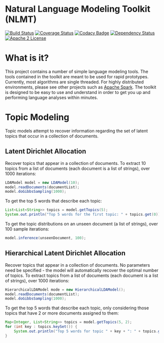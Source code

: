 # Natural Language Modeling Toolkit (NLMT)

[![Build Status](https://travis-ci.org/craigthomas/NLMT.svg?branch=master)](https://travis-ci.org/craigthomas/NLMT) 
[![Coverage Status](http://coveralls.io/repos/craigthomas/NLMT/badge.svg?branch=master)](http://coveralls.io/r/craigthomas/NLMT?branch=master) 
[![Codacy Badge](https://api.codacy.com/project/badge/669b4ba9c6fe47e4b767e3abc309b7a8)](https://www.codacy.com/app/craig-thomas/NLMT) 
[![Dependency Status](https://www.versioneye.com/user/projects/55d83bc18d9c4b001b000008/badge.svg)](https://www.versioneye.com/user/projects/55d83bc18d9c4b001b000008)
[![Apache 2 License](https://img.shields.io/badge/license-apache_2-blue.svg)](https://www.apache.org/licenses/LICENSE-2.0.txt)

# What is it?

This project contains a number of simple language modeling tools. The tools contained
in the toolkit are meant to be used for rapid prototypes. Currently, most algorithms are 
single threaded. For highly distributed environments, please see other projects such 
as [Apache Spark](http://spark.apache.org/). The toolkit is designed to 
be easy to use and understand in order to get you up and performing language analyses
within minutes.

# Topic Modeling

Topic models attempt to recover information regarding the set of latent topics that occur
in a collection of documents. 

## Latent Dirichlet Allocation

Recover topics that appear in a collection of documents. To extract 10 topics from a
list of documents (each document is a list of strings), over 1000 iterations:

```java
LDAModel model = new LDAModel(10);
model.readDocuments(documentList);
model.doGibbsSampling(1000);
```
    
To get the top 5 words that describe each topic:

```java
List<List<String>> topics = model.getTopics(5);
System.out.println("Top 5 words for the first topic: " + topics.get(0));
```

To get the topic distributions on an unseen document (a list of strings), over 100
sample iterations:

```java
model.inference(unseenDocument, 100);
```

## Hierarchical Latent Dirichlet Allocation

Recover topics that appear in a collection of documents. No parameters need be specified -
the model will automatically recover the optimal number of topics. To extract topics from
a list of documents (each document is a list of strings), over 1000 iterations:

```java
HierarchicalLDAModel mode = new HierarchicalLDAModel();
model.readDocuments(documentList);
model.doGibbsSampling(1000);
```

To get the top 5 words that describe each topic, only considering those topics that have
2 or more documents assigned to them:

```java
Map<Integer, List<String>> topics = model.getTopics(5, 2);
for (int key : topics.keySet()) {
    System.out.println("Top 5 words for topic " + key + ": " + topics.get(key));
}
```